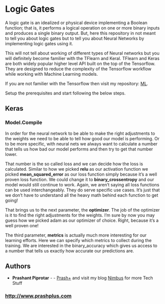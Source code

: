 # Logic Gates

A logic gate is an idealized or physical device implementing a Boolean function; that is, it performs a logical operation on one or more binary inputs and produces a single binary output.
But, here this repository in not meant to tell you about logic gates but to tell you about Neural Networks by implementing logic gates using it.

This will not tell about working of different types of Neural networks but you will definitely become familier with the TFlearn and Keral. TFlearn and Keras are both widely popular higher level API built on the top of the Tensorflow. They are designed to reduce the complexity of the Tensorflow workflow while working with Machine Learning models.

If you are not familier with the Tensorflow then visit my repository: [ML](https://github.com/prashplus/ML).

Setup the prerequisites and start following the below steps.


## Keras

### Model.Compile

In order for the neural network to be able to make the right adjustments to the weights we need to be able to tell how good our model is performing. Or to be more specific, with neural nets we always want to calculate a number that tells us how bad our model performs and then try to get that number lower.

That number is the so called loss and we can decide how the loss is calculated. Similar to how we picked **relu** as our activation function we picked **mean_squared_error** as our loss function simply because it’s a well proven loss function. We could change it to **binary_crossentropy** and our model would still continue to work. Again, we aren’t saying all loss functions can be used interchangeably. They do serve specific use cases. It’s just that we don’t have to understand all the heavy math behind each function to get going!

That brings us to the next parameter, the **optimizer**. The job of the optimizer is it to find the right adjustments for the weights. I’m sure by now you may guess how we picked adam as our optimizer of choice. Right, because it’s a well proven one!

The third parameter, **metrics** is actually much more interesting for our learning efforts. Here we can specify which metrics to collect during the training. We are interested in the binary_accuracy which gives us access to a number that tells us exactly how accurate our predictions are.

## Authors

* **Prashant Piprotar** - - [Prash+](https://github.com/prashplus)
and visit my blog [Nimbus](http://prashplus.blogspot.com) for more Tech Stuff
### http://www.prashplus.com